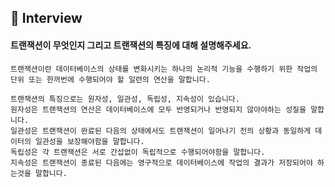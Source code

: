## 📝 Interview

#### 트랜잭션이 무엇인지 그리고 트랜잭션의 특징에 대해 설명해주세요.
```
트랜잭션이란 데이터베이스의 상태를 변화시키는 하나의 논리적 기능을 수행하기 위한 작업의 단위 또는 한꺼번에 수행되어야 할 일련의 연산을 말합니다.

트랜잭션의 특징으로는 원자성, 일관성, 독립성, 지속성이 있습니다.
원자성은 트랜잭션의 연산은 데이터베이스에 모두 반영되거나 반영되지 않아야하는 성질을 말합니다.
일관성은 트랜잭션이 완료된 다음의 상태에서도 트랜잭션이 일어나기 전의 상황과 동일하게 데이터의 일관성을 보장해야함을 말합니다.
독립성은 각 트랜잭션은 서로 간섭없이 독립적으로 수행되어야함을 말합니다.
지속성은 트랜잭션이 종료된 다음에는 영구적으로 데이터베이스에 작업의 결과가 저장되어야 하는것을 말합니다.
```
<br>
